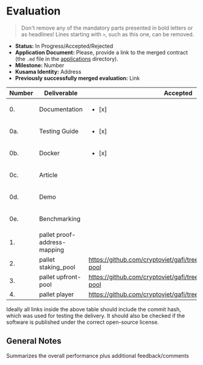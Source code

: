 # Evaluation

> Don't remove any of the mandatory parts presented in bold letters or as headlines!
> Lines starting with `>`, such as this one, can be removed.

- **Status:** In Progress/Accepted/Rejected
- **Application Document:** Please, provide a link to the merged contract (the `.md` file in the [applications](https://github.com/w3f/Grants-Program/tree/master/applications) directory). 
- **Milestone:** Number
- **Kusama Identity:** Address
- **Previously successfully merged evaluation:** Link

| Number | Deliverable | Accepted | Link | Evaluation Notes |
| ------ | ----------- | -------- | ---- |----------------- |
| 0. | Documentation | <ul><li>[x] </li></ul> | https://wiki.gafi.network/ | |
| 0a. | Testing Guide | <ul><li>[x] </li></ul> | https://github.com/cryptoviet/gafi#test | |
| 0b. | Docker | <ul><li>[x] </li></ul> | https://github.com/cryptoviet/gafi#run-in-docker | | 
| 0c. | Article | | <ul><li>[x] </li></ul> | https://wiki.gafi.network/ | | 
| 0d. | Demo | | <ul><li>[x] </li></ul> | https://wiki.gafi.network/learn/demo | | 
| 0e. | Benchmarking | | <ul><li>[x] </li></ul> | https://github.com/cryptoviet/gafi#benchmarking | | 
| 1. | pallet proof-address-mapping || https://github.com/cryptoviet/gafi/tree/master/pallets/address-mapping | A simple, secure way to dealing with address mapping between Substrate(H256) address and EVM(H160) address | 
| 2.  | pallet staking_pool | https://github.com/cryptoviet/gafi/tree/master/pallets/staking-pool | One of the ways provides staking services is to reduce transaction fees, and enhance the security of the network | 
| 3.  | pallet upfront-pool | https://github.com/cryptoviet/gafi/tree/master/pallets/upfront-pool | One of the ways provides upfront-charge services is to reduce transaction fees, and enhance the security of the network | 
| 4.  | pallet player | https://github.com/cryptoviet/gafi/tree/master/pallets/player | Holding the basic information of the player | 

Ideally all links inside the above table should include the commit hash,
which was used for testing the delivery. It should also be checked if the software is published under the correct open-source license.

## General Notes

Summarizes the overall performance plus additional feedback/comments
